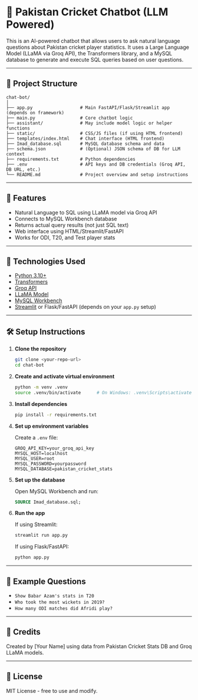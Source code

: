 # 🏏 Pakistan Cricket Chatbot (LLM Powered)

This is an AI-powered chatbot that allows users to ask natural language questions about Pakistan cricket player statistics. It uses a Large Language Model (LLaMA via Groq API), the Transformers library, and a MySQL database to generate and execute SQL queries based on user questions.

---

## 📁 Project Structure

```
chat-bot/
│
├── app.py                  # Main FastAPI/Flask/Streamlit app (depends on framework)
├── main.py                 # Core chatbot logic
├── assistant/              # May include model logic or helper functions
├── static/                 # CSS/JS files (if using HTML frontend)
├── templates/index.html    # Chat interface (HTML frontend)
├── Imad_database.sql       # MySQL database schema and data
├── schema.json             # (Optional) JSON schema of DB for LLM context
├── requirements.txt        # Python dependencies
├── .env                    # API keys and DB credentials (Groq API, DB URL, etc.)
└── README.md               # Project overview and setup instructions
```

---

## 🚀 Features

- Natural Language to SQL using LLaMA model via Groq API
- Connects to MySQL Workbench database
- Returns actual query results (not just SQL text)
- Web interface using HTML/Streamlit/FastAPI
- Works for ODI, T20, and Test player stats

---

## 🧠 Technologies Used

- [Python 3.10+](https://www.python.org/)
- [Transformers](https://huggingface.co/docs/transformers/)
- [Groq API](https://console.groq.com/)
- [LLaMA Model](https://huggingface.co/meta-llama/)
- [MySQL Workbench](https://www.mysql.com/products/workbench/)
- [Streamlit](https://streamlit.io/) or Flask/FastAPI (depends on your `app.py` setup)

---

## 🛠️ Setup Instructions

1. **Clone the repository**

   ```bash
   git clone <your-repo-url>
   cd chat-bot
   ```

2. **Create and activate virtual environment**

   ```bash
   python -m venv .venv
   source .venv/bin/activate      # On Windows: .venv\Scripts\activate
   ```

3. **Install dependencies**

   ```bash
   pip install -r requirements.txt
   ```

4. **Set up environment variables**

   Create a `.env` file:

   ```
   GROQ_API_KEY=your_groq_api_key
   MYSQL_HOST=localhost
   MYSQL_USER=root
   MYSQL_PASSWORD=yourpassword
   MYSQL_DATABASE=pakistan_cricket_stats
   ```

5. **Set up the database**

   Open MySQL Workbench and run:

   ```sql
   SOURCE Imad_database.sql;
   ```

6. **Run the app**

   If using Streamlit:

   ```bash
   streamlit run app.py
   ```

   If using Flask/FastAPI:

   ```bash
   python app.py
   ```

---

## 🧪 Example Questions

- `Show Babar Azam's stats in T20`
- `Who took the most wickets in 2019?`
- `How many ODI matches did Afridi play?`

---

## 🤝 Credits

Created by [Your Name] using data from Pakistan Cricket Stats DB and Groq LLaMA models.

---

## 📜 License

MIT License - free to use and modify.
